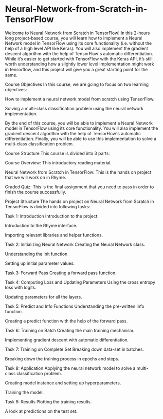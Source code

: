 # Neural-Network-from-Scratch-in-TensorFlow
Welcome to Neural Network from Scratch in TensorFlow! In this 2-hours long project-based course, you will learn how to implement a Neural Network model in TensorFlow using its core functionality (i.e. without the help of a high level API like Keras). You will also implement the gradient descent algorithm with the help of TensorFlow's automatic differentiation. While it’s easier to get started with TensorFlow with the Keras API, it’s still worth understanding how a slightly lower level implementation might work in tensorﬂow, and this project will give you a great starting point for the same.


Course Objectives
In this course, we are going to focus on two learning objectives:

How to implement a neural network model from scratch using TensorFlow.

Solving a multi-class classification problem using the neural network implementation.

By the end of this course, you will be able to implement a Neural Network model in TensorFlow using its core functionality. You will also implement the gradient descent algorithm with the help of TensorFlow's automatic differentiation. Finally, you will be able to use this implementation to solve a multi-class classification problem. 

Course Structure
This course is divided into 3 parts:

Course Overview: This introductory reading material.

Neural Network from Scratch in TensorFlow: This is the hands on project that we will work on in Rhyme.

Graded Quiz: This is the final assignment that you need to pass in order to finish the course successfully.

Project Structure
The hands on project on Neural Network from Scratch in TensorFlow is divided into following tasks:

Task 1: Introduction
Introduction to the project.

Introduction to the Rhyme interface.

Importing relevant libraries and helper functions.

Task 2: Initializing Neural Network
Creating the Neural Network class.

Understanding the init function.

Setting up initial parameter values.

Task 3: Forward Pass
Creating a forward pass function.

Task 4: Computing Loss and Updating Parameters
Using the cross entropy loss with logits.

Updating parameters for all the layers.

Task 5: Predict and Info Functions
Understanding the pre-written info function.

Creating a predict function with the help of the forward pass.

Task 6: Training on Batch
Creating the main training mechanism.

Implementing gradient descent with automatic differentiation.

Task 7: Training on Complete Set
Breaking down data-set in batches.

Breaking down the training process in epochs and steps.

Task 8: Application
Applying the neural network model to solve a multi-class classification problem.

Creating model instance and setting up hyperparameters.

Training the model.

Task 9: Results
Plotting the training results.

A look at predictions on the test set.
